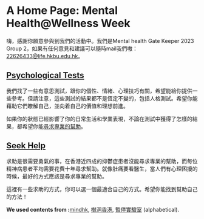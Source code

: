 # A Home Page: Mental Health@Wellness Week

嗨，感謝你願意參與到我們的活動中。我們是Mental health Gate Keeper 2023 Group 2，如果有任何意見和建議可以隨時mail我們嗷：[22626433@life.hkbu.edu.hk](mail:22626433@life.hkbu.edu.hk)。

## [Psychological Tests](https://mxr612.github.io/Tests.html)

我們找了一些有意思測試，跟你的個性、情緒、心理技巧有關，希望能給你提供一些參考。但請注意，這些測試的結果都不是恆定不變的，包括人格測試。希望你能藉助它們瞭解自己，並向着自己的價值和理想前進。

如果你的狀態已經影響了你的日常生活和學業表現，不論在測試中獲得了怎樣的結果，都希望你能[尋求專業的幫助](https://mxr612.github.io/SeekHelp.html)。

## [Seek Help](https://mxr612.github.io/SeekHelp.html)

求助是很需要勇氣的事，在香港近四成的抑鬱症患者沒能尋求專業的幫助，而每位精神病患者平均需要花費十年尋求幫助。就像肚痛要看醫生，當人們有心理困擾的時候，最好的方式應該是尋求專業的幫助。

這裡有一些求助的方式，你可以選一個最適合自己的方式。希望你能找到幫助自己的方法！



**We used contents from :**[mindhk](https://www.mind.org.hk/zh-hant/), [樹洞香港](https://treehole.hk/), [暫停實驗室](https://ebp.gesedna.com/) (alphabetical).
